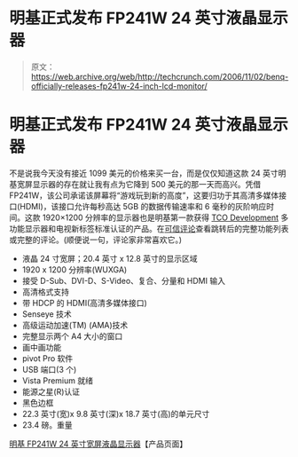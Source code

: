# 明基正式发布 FP241W 24 英寸液晶显示器

> 原文：<https://web.archive.org/web/http://techcrunch.com/2006/11/02/benq-officially-releases-fp241w-24-inch-lcd-monitor/>

# 明基正式发布 FP241W 24 英寸液晶显示器

不是说我今天没有接近 1099 美元的价格来买一台，而是仅仅知道这款 24 英寸明基宽屏显示器的存在就让我有点为它降到 500 美元的那一天而高兴。凭借 FP241W，该公司承诺该屏幕将“游戏玩到新的高度”，这要归功于其高清多媒体接口(HDMI)，该接口允许每秒高达 5GB 的数据传输速率和 6 毫秒的灰阶响应时间。这款 1920×1200 分辨率的显示器也是明基第一款获得 [TCO Development](https://web.archive.org/web/20130627203552/http://www.tcodevelopment.com/) 多功能显示器和电视新标签标准认证的产品。在[可信评论](https://web.archive.org/web/20130627203552/http://www.trustedreviews.com/article.aspx?art=3425)查看跳转后的完整功能列表或完整的评论。(顺便说一句，评论家非常喜欢它。)

*   液晶 24 寸宽屏；20.4 英寸 x 12.8 英寸的显示区域
*   1920 x 1200 分辨率(WUXGA)
*   接受 D-Sub、DVI-D、S-Video、复合、分量和 HDMI 输入
*   高清格式支持
*   带 HDCP 的 HDMI(高清多媒体接口)
*   Senseye 技术
*   高级运动加速(TM) (AMA)技术
*   完整显示两个 A4 大小的窗口
*   画中画功能
*   pivot Pro 软件
*   USB 端口(3 个)
*   Vista Premium 就绪
*   能源之星(R)认证
*   黑色边框
*   22.3 英寸(宽)x 9.8 英寸(深)x 18.7 英寸(高)的单元尺寸
*   23.4 磅。重量

[明基 FP241W 24 英寸宽屏液晶显示器](https://web.archive.org/web/20130627203552/http://www.benq.us/products/LCD/?product=638&page=features)【产品页面】